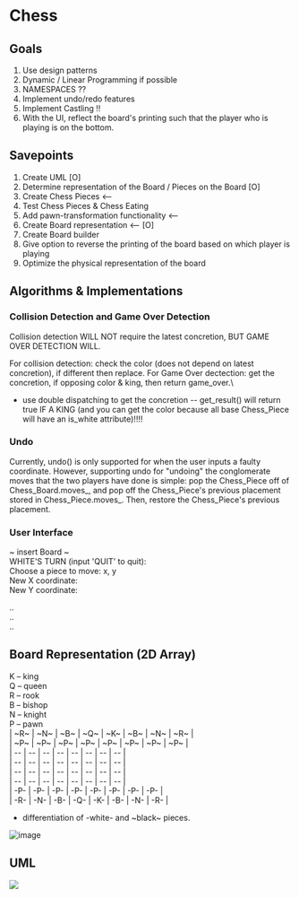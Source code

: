# Chess

## Goals
1. Use design patterns
2. Dynamic / Linear Programming if possible
3. NAMESPACES ??
4. Implement undo/redo features 
5. Implement Castling !!
6. With the UI, reflect the board's printing such that the player who is playing is on the bottom.

## Savepoints
1. Create UML [O]
2. Determine representation of the Board / Pieces on the Board [O]
3. Create Chess Pieces  <--
4. Test Chess Pieces & Chess Eating 
5. Add pawn-transformation functionality <--
7. Create Board representation <-- [O]
8. Create Board builder
9. Give option to reverse the printing of the board based on which player is playing
10. Optimize the physical representation of the board

## Algorithms & Implementations
### Collision Detection and Game Over Detection
Collision detection WILL NOT require the latest concretion, BUT GAME OVER DETECTION WILL.

For collision detection: check the color (does not depend on latest concretion), if different then replace. 
For Game Over dectection: get the concretion, if opposing color & king, then return game_over.\
- use double dispatching to get the concretion -- get_result() will return true IF A KING (and you can get the color because all base Chess_Piece will have an is_white attribute)!!!!

### Undo
Currently, undo() is only supported for when the user inputs a faulty coordinate. However, supporting undo for "undoing" the conglomerate moves that the two players have done is simple: pop the Chess_Piece off of Chess_Board.moves_, and pop off the Chess_Piece's previous placement stored in Chess_Piece.moves_. Then, restore the Chess_Piece's previous placement.

### User Interface
~ insert Board ~ <br>
WHITE'S TURN (input 'QUIT' to quit): <br>
Choose a piece to move: x, y <br>
New X coordinate: <br>
New Y coordinate: <br>

.. <br>
.. <br>
.. <br>

## Board Representation (2D Array)
K – king <br>
Q – queen <br>
R – rook <br>
B – bishop <br>
N – knight <br>
P – pawn <br>
| ~R~ | ~N~ | ~B~ | ~Q~ | ~K~ | ~B~ | ~N~ | ~R~ | <br>
| ~P~ | ~P~ | ~P~ | ~P~ | ~P~ | ~P~ | ~P~ | ~P~ | <br>
|  -- |  -- |  -- |  -- |  -- |  -- |  -- |  -- | <br>
|  -- |  -- |  -- |  -- |  -- |  -- |  -- |  -- | <br>
|  -- |  -- |  -- |  -- |  -- |  -- |  -- |  -- | <br>
|  -- |  -- |  -- |  -- |  -- |  -- |  -- |  -- | <br>
| -P- | -P- | -P- | -P- | -P- | -P- | -P- | -P- | <br>
| -R- | -N- | -B- | -Q- | -K- | -B- | -N- | -R- | <br>

* differentiation of -white- and ~black~ pieces.

![image](https://github.com/grapemoli/cmd_line_chess/assets/105399768/2df35ad8-08ec-4466-8c38-e2d488acf922)


## UML
[![](https://mermaid.ink/img/pako:eNrtWm1v2zYQ_iucghrKaqPfhcBA0gDDUBTrkqFf6kKgJdomIoseSbnx0va3jy-SzTdZTqwNq-d8SCLe8e5499zxROopykiOoiTKCsjYLYZzCpdgUgLx8-oVuEMF5JiUbIFXTI--XSDG0g8YZQiMRqR-viGQ5j4DGY3Ae7JG6UdY4FyJSu85hRzNNz731VfB_gF-KVtI73A5n7QR_6CwZDNCl6lBarivKYWb1DBVmP51bNuuOYNitIbfK4S6uW4wW5BVJ9sdIQ-dTO9KPF_wwJLTj5hhTqhi-wUuUfrbGtFmVLPr323e1wq0XyTPEpW8PTRbfTLi7QFtLFUeTW8qXOSImposghkae4aETSCKApBvJUzBLZrhEitg7rB6gxZwjQmFBXgDhE1Vxiv5oKYgthMhBQMlmP1UT1fotzD1pAny5wIwTlOKVhQx4SW16PgykaMKkDu-ZeNIVrskTcDWua0poOc-Cl6G_0IpN0c3wdGMFIQKypSQwhyHmRKfiOXD7GFHeW0uLRbGNcYPfZP3WzwYauVa9xA8NuYNwab597JN8Ur-Tiw3Dyzm7ya3RUGPKKs4iqcSJ4mZuIMWIxKwJjg3ZVRlTuLA-Bzx9FEF1HG0Jm3aScoVkmwHQhN1MCTVi0aBGU_X0rup9D8LWQWzDK14vE5CeWjxf2vyQ6M4XE-e-sQpLj2QOkPPR2jQ7B6xevlvKlOYFC5RgBR_D1BeJ0c4ek6ahCWcE-bAhNH8OtBuIXeSSXYjp7YXyDXFR8I7XOz7kNy5oygldbao8DjJoejnXHhhLty354Jsv3-cXACHJYNcVNzfxqJ81KBTPTjoVPrO6HwROoOoVG9lp1ai1aJ6hGUP8g6ozDoUDfr1kwN_bcgZ__13Kvrc4dQSQa-qx0yo3fSP58KNVlPnQq3VSYZ6ceds6D8b5PHaqeWCXFOPmXC8uAPSQMWhyQL14OSAsuKcAf1ngD47PrUc0Kvqs2HvQeABeVBHY_tmoB_ddwNtyzkb-swGeeJPCqFY2ARuEUfKOvAGyGsTIK9NpJ7sYTvTuwvYXn48tRxsNwxx62F2mGMtB82jjEFgeRaTfHvsZFI9dieXbj462WR97jZLAXfQAjFRbqqC22hxipV3hWX6eqSVoTyVQfIx50124tBB_79HYXeBpi5G76z9gfk5odm8-wTWlOsrA_c_j63tR9SS0Dbw8u3mtWlTfFjtdqquuahQlQ3ltFZnUVai9PA4WJ4gDRLkqmNzW_JZeHPOv_d2oC3imWJRM-OWncIMlTtdMoV3ALZPePNfx2XfBeAk1bwxLlcVb8q30LilBGuFf5f_38DiBVDoSW2vfvr86bPpO8_62FDUch1vY9CXUKPWd4wDXn_maUF4cDBIwV6UurYYWAUHg1UUVBlIsMOMhKQqQFuG66IgXxgQ3gA5ns0QFVEHsJgTivliycAUMpQDMVNTty2KmGq38QyQGeALBNSKNRDNnGn9CuTJacd1n5Su9UYpIBlshCxHt8l2duHD2DBLlRU5As-LmNsUZLKnS1diO0-blO5DoOxAehX4p2wTepVIRa_Q75pVX9GryKlqe44WGdwZvPLZB8hbRMehAtvBdYb4GeLPhPjuTZYiVT3Nz9qcawDrQzrrjdUiOcjdQ5vKQQWzuPvMw9_G9XQZsSOm6_gcIUBH4wgBCsTHrECeUbxkumyDprpZS_yPbYMVsBUDo1CLGu5Q94Glk-MMmR8BMqKeqA9pEbieypeQjNdv-1dXzcB4bH-H61H3fnW9U_BryRGdwQxtNWxHxmPfxBDZ2pxDbG0NZjSMloguIc6jJFLJMIlEq7xEkygR_-ZoBquCT6KhJpkfwkuOOn0EoaLrek4h1gTpJJIk4c5vQgWsOLnflFmUzGDB0DCqVsIOVAvajqJcmv--_uZe_vn2Ny1c_FE?type=png)](https://mermaid.live/edit#pako:eNrtWm1v2zYQ_iucghrKaqPfhcBA0gDDUBTrkqFf6kKgJdomIoseSbnx0va3jy-SzTdZTqwNq-d8SCLe8e5499zxROopykiOoiTKCsjYLYZzCpdgUgLx8-oVuEMF5JiUbIFXTI--XSDG0g8YZQiMRqR-viGQ5j4DGY3Ae7JG6UdY4FyJSu85hRzNNz731VfB_gF-KVtI73A5n7QR_6CwZDNCl6lBarivKYWb1DBVmP51bNuuOYNitIbfK4S6uW4wW5BVJ9sdIQ-dTO9KPF_wwJLTj5hhTqhi-wUuUfrbGtFmVLPr323e1wq0XyTPEpW8PTRbfTLi7QFtLFUeTW8qXOSImposghkae4aETSCKApBvJUzBLZrhEitg7rB6gxZwjQmFBXgDhE1Vxiv5oKYgthMhBQMlmP1UT1fotzD1pAny5wIwTlOKVhQx4SW16PgykaMKkDu-ZeNIVrskTcDWua0poOc-Cl6G_0IpN0c3wdGMFIQKypSQwhyHmRKfiOXD7GFHeW0uLRbGNcYPfZP3WzwYauVa9xA8NuYNwab597JN8Ur-Tiw3Dyzm7ya3RUGPKKs4iqcSJ4mZuIMWIxKwJjg3ZVRlTuLA-Bzx9FEF1HG0Jm3aScoVkmwHQhN1MCTVi0aBGU_X0rup9D8LWQWzDK14vE5CeWjxf2vyQ6M4XE-e-sQpLj2QOkPPR2jQ7B6xevlvKlOYFC5RgBR_D1BeJ0c4ek6ahCWcE-bAhNH8OtBuIXeSSXYjp7YXyDXFR8I7XOz7kNy5oygldbao8DjJoejnXHhhLty354Jsv3-cXACHJYNcVNzfxqJ81KBTPTjoVPrO6HwROoOoVG9lp1ai1aJ6hGUP8g6ozDoUDfr1kwN_bcgZ__13Kvrc4dQSQa-qx0yo3fSP58KNVlPnQq3VSYZ6ceds6D8b5PHaqeWCXFOPmXC8uAPSQMWhyQL14OSAsuKcAf1ngD47PrUc0Kvqs2HvQeABeVBHY_tmoB_ddwNtyzkb-swGeeJPCqFY2ARuEUfKOvAGyGsTIK9NpJ7sYTvTuwvYXn48tRxsNwxx62F2mGMtB82jjEFgeRaTfHvsZFI9dieXbj462WR97jZLAXfQAjFRbqqC22hxipV3hWX6eqSVoTyVQfIx50124tBB_79HYXeBpi5G76z9gfk5odm8-wTWlOsrA_c_j63tR9SS0Dbw8u3mtWlTfFjtdqquuahQlQ3ltFZnUVai9PA4WJ4gDRLkqmNzW_JZeHPOv_d2oC3imWJRM-OWncIMlTtdMoV3ALZPePNfx2XfBeAk1bwxLlcVb8q30LilBGuFf5f_38DiBVDoSW2vfvr86bPpO8_62FDUch1vY9CXUKPWd4wDXn_maUF4cDBIwV6UurYYWAUHg1UUVBlIsMOMhKQqQFuG66IgXxgQ3gA5ns0QFVEHsJgTivliycAUMpQDMVNTty2KmGq38QyQGeALBNSKNRDNnGn9CuTJacd1n5Su9UYpIBlshCxHt8l2duHD2DBLlRU5As-LmNsUZLKnS1diO0-blO5DoOxAehX4p2wTepVIRa_Q75pVX9GryKlqe44WGdwZvPLZB8hbRMehAtvBdYb4GeLPhPjuTZYiVT3Nz9qcawDrQzrrjdUiOcjdQ5vKQQWzuPvMw9_G9XQZsSOm6_gcIUBH4wgBCsTHrECeUbxkumyDprpZS_yPbYMVsBUDo1CLGu5Q94Glk-MMmR8BMqKeqA9pEbieypeQjNdv-1dXzcB4bH-H61H3fnW9U_BryRGdwQxtNWxHxmPfxBDZ2pxDbG0NZjSMloguIc6jJFLJMIlEq7xEkygR_-ZoBquCT6KhJpkfwkuOOn0EoaLrek4h1gTpJJIk4c5vQgWsOLnflFmUzGDB0DCqVsIOVAvajqJcmv--_uZe_vn2Ny1c_FE)
